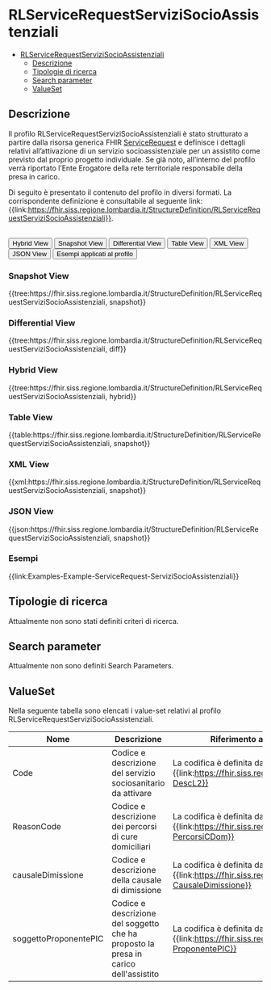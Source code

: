 # RLServiceRequestServiziSocioAssistenziali

- [RLServiceRequestServiziSocioAssistenziali](#rlservicerequestservizisocioassistenziali)
  - [Descrizione](#descrizione)
  - [Tipologie di ricerca](#tipologie-di-ricerca)
  - [Search parameter](#search-parameter)
  - [ValueSet](#valueset)


## Descrizione
Il profilo RLServiceRequestServiziSocioAssistenziali è stato strutturato a partire dalla risorsa generica FHIR [ServiceRequest](http://hl7.org/fhir/R4/servicerequest.html) e definisce i dettagli relativi all’attivazione di un servizio socioassistenziale per un assistito come previsto dal proprio progetto individuale. Se già noto, all’interno del profilo verrà riportato l’Ente Erogatore della rete territoriale responsabile della presa in carico. 

Di seguito è presentato il contenuto del profilo in diversi formati. La corrispondente definizione è consultabile al seguente link: {{link:https://fhir.siss.regione.lombardia.it/StructureDefinition/RLServiceRequestServiziSocioAssistenziali}}.

<br>
<div class="tab">
  <button class="tablinks active" onclick="openTab(event, 'Hybrid View')">Hybrid View</button>
  <button class="tablinks" onclick="openTab(event, 'Snapshot View')">Snapshot View</button>
  <button class="tablinks" onclick="openTab(event, 'Differential View')">Differential View</button>
  <button class="tablinks" onclick="openTab(event, 'Table View')">Table View</button>
  <button class="tablinks" onclick="openTab(event, 'XML View')">XML View</button>
  <button class="tablinks" onclick="openTab(event, 'JSON View')">JSON View</button>
  <button class="tablinks" onclick="openTab(event, 'Esempi')">Esempi applicati al profilo</button>
</div>

<div id="Snapshot View" class="tabcontent">
  <h3>Snapshot View</h3>
{{tree:https://fhir.siss.regione.lombardia.it/StructureDefinition/RLServiceRequestServiziSocioAssistenziali, snapshot}}
</div>

<div id="Differential View" class="tabcontent">
  <h3>Differential View</h3>
{{tree:https://fhir.siss.regione.lombardia.it/StructureDefinition/RLServiceRequestServiziSocioAssistenziali, diff}}
</div>

<div id="Hybrid View" class="tabcontent"  style="display:block">
  <h3>Hybrid View</h3>
{{tree:https://fhir.siss.regione.lombardia.it/StructureDefinition/RLServiceRequestServiziSocioAssistenziali, hybrid}}
</div>

<div id="Table View" class="tabcontent">
  <h3>Table View</h3>
{{table:https://fhir.siss.regione.lombardia.it/StructureDefinition/RLServiceRequestServiziSocioAssistenziali, snapshot}}
</div>

<div id="XML View" class="tabcontent">
  <h3>XML View</h3>
{{xml:https://fhir.siss.regione.lombardia.it/StructureDefinition/RLServiceRequestServiziSocioAssistenziali, snapshot}}
</div>

<div id="JSON View" class="tabcontent">
  <h3>JSON View</h3>
{{json:https://fhir.siss.regione.lombardia.it/StructureDefinition/RLServiceRequestServiziSocioAssistenziali, snapshot}}
</div>

<div id="Esempi" class="tabcontent">
  <h3>Esempi</h3>
{{link:Examples-Example-ServiceRequest-ServiziSocioAssistenziali}}
</div>

<!-- ===================================================FINE SEZIONE=================================================== -->

## Tipologie di ricerca

Attualmente non sono stati definiti criteri di ricerca.

<!-- ===================================================FINE SEZIONE=================================================== -->

## Search parameter
Attualmente non sono definiti Search Parameters.

<!-- ===================================================FINE SEZIONE=================================================== -->

## ValueSet

Nella seguente tabella sono elencati i value-set relativi al profilo RLServiceRequestServiziSocioAssistenziali.

| Nome | Descrizione | Riferimento al dettaglio della codifica |
|---|---|---|
| Code | Codice e descrizione del servizio sociosanitario da attivare |  La codifica è definita dal ValueSet {{link:https://fhir.siss.regione.lombardia.it/ValueSet/DDC-DescL2}}| 
| ReasonCode | Codice e descrizione dei percorsi di cure domiciliari |  La codifica è definita dal ValueSet {{link:https://fhir.siss.regione.lombardia.it/ValueSet/SGDT-PercorsiCDom}}| 
| causaleDimissione  | Codice e descrizione della causale di dimissione |  La codifica è definita dal ValueSet {{link:https://fhir.siss.regione.lombardia.it/ValueSet/SIAD-CausaleDimissione}}| 
| soggettoProponentePIC | Codice e descrizione del soggetto che ha proposto la presa in carico dell'assistito |  La codifica è definita dal ValueSet {{link:https://fhir.siss.regione.lombardia.it/ValueSet/SIAD-ProponentePIC}}| 